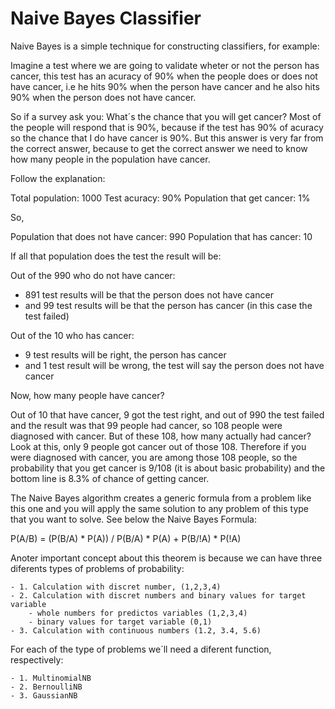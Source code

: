 # Naive Bayes Classifier

Naive Bayes is a simple technique for constructing classifiers, for example:

Imagine a test where we are going to validate wheter or not the person has cancer, this test has an acuracy of 90% when the people does or does not have cancer, i.e he hits 90% when the person have cancer and he also hits 90% when the person does not have cancer.

So if a survey ask you: What´s the chance that you will get cancer?
Most of the people will respond that is 90%, because if the test has 90% of acuracy so the chance that I do have cancer is 90%. But this answer is very far from the correct answer, because to get the correct answer we need to know how many people in the population have cancer.

Follow the explanation:

Total population: 1000
Test acuracy: 90%
Population that get cancer: 1%

So,

Population that does not have cancer: 990
Population that has cancer: 10

If all that population does the test the result will be:

Out of the 990 who do not have cancer:
 - 891 test results will be that the person does not have cancer
 - and 99 test results will be that the person has cancer (in this case the test failed)


Out of the 10 who has cancer:
 - 9 test results will be right, the person has cancer
 - and 1 test result will be wrong, the test will say the person does not have cancer

 Now, how many people have cancer?

Out of 10 that have cancer, 9 got the test right, and out of 990 the test failed and the result was that 99 people had cancer, so 108 people were diagnosed with cancer. But of these 108, how many actually had cancer? Look at this, only 9 people got cancer out of those 108. Therefore if you were diagnosed with cancer, you are among those 108 people, so the probability that you get cancer is 9/108 (it is about basic probability) and the bottom line is 8.3% of chance of getting cancer.

The Naive Bayes algorithm creates a generic formula from a problem like this one and you will apply the same solution to any problem of this type that you  want to solve. See below the Naive Bayes Formula:

P(A/B) = (P(B/A) * P(A)) / P(B/A) * P(A) + P(B/!A) * P(!A)

Anoter important concept about this theorem is because we can have three diferents types of problems of probability:

    - 1. Calculation with discret number, (1,2,3,4)
    - 2. Calculation with discret numbers and binary values for target variable
        - whole numbers for predictos variables (1,2,3,4)
        - binary values for target variable (0,1)
    - 3. Calculation with continuous numbers (1.2, 3.4, 5.6)

For each of the type of problems we´ll need a diferent function, respectively:

    - 1. MultinomialNB
    - 2. BernoulliNB
    - 3. GaussianNB
